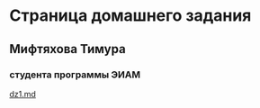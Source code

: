# Страница домашнего задания  
## Мифтяхова Тимура
### студента программы ЭИАМ
[dz1.md](https://TimurMift/github.com/ethiopia_CILS/blob/main/dz1.md)
